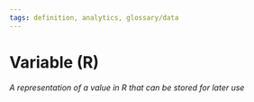 ```yaml
---
tags: definition, analytics, glossary/data
---
```

#  Variable (R)
*A representation of a value in R that can be stored for later use*